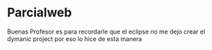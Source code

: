 # Parcialweb
Buenas Profesor es para recordarle que el eclipse no me dejo crear el dymanic project por eso lo hice de esta manera
